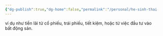 ```yaml
---
{"dg-publish":true,"dg-home":false,"permalink":"/personal/he-sinh-thai-tai-chinh-gia-dinh/lai-suat-tu-dau-tu/","dgPassFrontmatter":true,"noteIcon":"","updated":"2025-01-14T07:16:40.077+07:00"}
---
```


ví dụ như tiền lãi từ cổ phiếu, trái phiếu, tiết kiệm, hoặc từ việc đầu tư vào bất động sản.